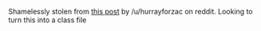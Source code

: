 Shamelessly stolen from [this post](https://www.reddit.com/r/DnD/comments/2zh01c/i_made_my_bard_a_customized_character_sheet_using/) by /u/hurrayforzac on reddit. Looking to turn this into a class file
